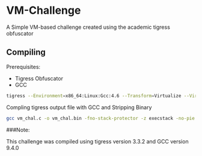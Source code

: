 
# VM-Challenge

A Simple VM-based challenge created using the academic tigress obfuscator




## Compiling

Prerequisites:

 - Tigress Obfuscator
 - GCC

```bash
tigress --Environment=x86_64:Linux:Gcc:4.6 --Transform=Virtualize --VirtualizeDispatch=switch --VirtualizeOperands=stack --Functions=secret_key --out=PATH_TO_DIR/vm_chal.c PATH_TO_DIR/vm_challenge.c 
```

Compling tigress output file with GCC and Stripping Binary
```bash
gcc vm_chal.c -o vm_chal.bin -fno-stack-protector -z execstack -no-pie && strip vm_chal.c
```

###Note:

This challenge was compiled using tigress version 3.3.2 and GCC version 9.4.0
